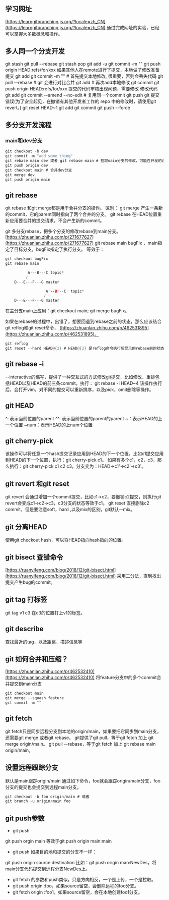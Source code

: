 ## 学习网址
[https://learngitbranching.js.org/?locale=zh_CN](https://learngitbranching.js.org/?locale=zh_CN)
通过完成网址的实验，已经可以掌握大多数概念和操作。
## 多人同一个分支开发
git stash
git pull --rebase
git stash pop
git add -u
git commit -m ""
git push origin HEAD:refs/for/xxx
如果其他人在remote进行了提交，本地做了修改准备提交
git add
git commit -m "" # 首先提交本地修改, 很重要，否则会丢失代码
git pull --rebase # git 会进行对比合并
git add # 再次add本地修改
git commit
git push origin HEAD:refs/for/xxx
提交的代码审核出现问题，需要修改
修改代码
git add
git commit --amend --no-edit # 复用同一个commit
git push
git 提交错误(为了安全起见，在撤销有其他开发者工作的 repo 中的修改时，请使用git revert。)
git reset HEAD~1
git add 
git commit
git push --force
## 多分支开发流程
### main和dev分支
```rust
git checkout -b dev
git commit -m "add some thing"
git rebase main dev 或者 git rebase main # 拉取main分支的修改，可能在开发的过程中main提交了新功能
git push origin dev
git checkout main # 合并dev分支
git merge dev
git push origin main
```
## git rebase
git rebase 和git merge都是用于合并分支的操作。
区别：
git merge 产生一条新的commit，它的parent同时指向了两个合并的分支。
git rebase 在HEAD位置重新应用要合并的提交请求，不会产生新的commit。

git 多分支rebase，把多个分支的修改rebase到main分支。
[https://zhuanlan.zhihu.com/p/271677627](https://zhuanlan.zhihu.com/p/271677627)
git rebase main bugFix ，main指定了目标分支，bugFix指定了执行分支。
等效于：
```rust
git checkout bugFix
git rebase main
```
```rust
          A---B---C topic*
         /
    D---E---F---G master
```
```rust
                  A'--B'--C' topic*
                 /
    D---E---F---G master
```
在主分支main上应用：git checkout main; git merge bugFix。

如果在rebase的过程中，出错了，想要回退到rebase之前的状态，那么应该结合git reflog和git reset命令，
[https://zhuanlan.zhihu.com/p/462531895](https://zhuanlan.zhihu.com/p/462531895)。
```rust
git reflog
git reset --hard HEAD@{2} # HEAD@{2} 是reflog命令执行后显示的rebase前的状态。
```
## git rebase -i
--interactive的缩写，提供了一种交互式的方式修改git提交，比如修改、重排包括HEAD以及HEAD的前三条commit，执行： git rebase -i HEAD~4
该操作执行后，会打开vim，对不同的提交可以重新排序，以及pick，omit删除等操作。
## git HEAD
^: 表示当前位置的parent
^^: 表示当前位置的parent的parent
~：表示HEAD的上一个位置
~num：表示HEAD的上num个位置
## git cherry-pick
该操作可以将任意一个hash提交记录应用到HEAD的下一个位置，比如c1提交应用到HEAD的下一个位置，执行：git cherry-pick c1。
如果有多个c1，c2，c3，那么执行：git cherry-pick c1 c2 c3，分支变为：HEAD->c1'->c2'->c3'。

## git revert 和git reset
git revert 会通过增加一个commit提交，比如c1->c2，要撤销c2提交，则执行git revert会变成c1->c2->c3，c3分支的状态等效于c1。
git reset 直接删除c2 commit，但是要注意soft，hard ,以及mix的区别，git默认--mix。
##  git 分离HEAD
使用git checkout hash，可以将HEAD指向hash指向的位置。

## git bisect 查错命令
[https://ruanyifeng.com/blog/2018/12/git-bisect.html](https://ruanyifeng.com/blog/2018/12/git-bisect.html)
采用二分法，直到找出提交产生bug的commit。

## git tag 打标签
git tag v1 c3 在c3的位置打上v1的标签。
## git describe
 查找最近的tag，以及距离，描述信息等

## git 如何合并和压缩？
[https://zhuanlan.zhihu.com/p/462532410](https://zhuanlan.zhihu.com/p/462532410)
将feature分支中的多个commit合并提交到main分支
```rust
git checkout main
git merge --squash feature
git commit -m ""
```
## git fetch
git fetch只是同步远程分支到本地的origin/main，如果要把它同步到main分支，还需要git merge 或者git rebase。
git提供了git pull，等于git fetch 加上 git merge origin/main。
git pull --rebase，等于git fetch 加上 git rebase main origin/main。
## 设置远程跟踪分支
默认是main跟踪origin/main
通过如下命令，foo就会跟踪origin/main分支，foo分支的提交也会提交到远程main分支。
```rust
git checkout -b foo origin/main # 或者
git branch -u origin/main foo
```
## git push参数

- git push

git push orgin main
等效于git push origin main:main

- git push 如果目的地和提交的分支不一样：

git push origin source:destination
比如：git push origin man:NewDes，将main分支代码提交到远程分支NewDes上。

- git fetch 的参数和push类似，只是方向相反，一个是上传，一个是拉取。
- git push origin :foo，如果source留空，会删除远程的foo分支。
- git fetch origin :foo1，如果source留空，会在本地创建foo1分支。
